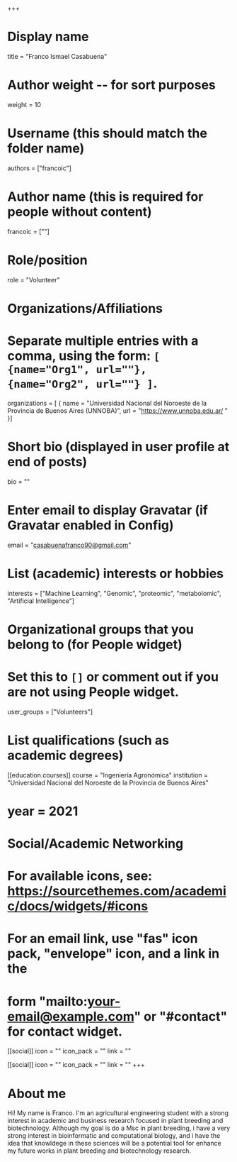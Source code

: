 +++
# Display name
title = "Franco Ismael Casabuena"

# Author weight -- for sort purposes
weight = 10

# Username (this should match the folder name)
authors = ["francoic"]

# Author name (this is required for people without content)
francoic = [""]

# Role/position
role = "Volunteer"

# Organizations/Affiliations
#   Separate multiple entries with a comma, using the form: `[ {name="Org1", url=""}, {name="Org2", url=""} ]`.
organizations = [ { name = "Universidad Nacional del Noroeste de la Provincia de Buenos Aires (UNNOBA)", url = "https://www.unnoba.edu.ar/ " }]

# Short bio (displayed in user profile at end of posts)
bio = ""

# Enter email to display Gravatar (if Gravatar enabled in Config)
email = "casabuenafranco90@gmail.com"

# List (academic) interests or hobbies
interests = ["Machine Learning", "Genomic", "proteomic", "metabolomic", "Artificial Intelligence"] 

# Organizational groups that you belong to (for People widget)
#   Set this to `[]` or comment out if you are not using People widget.
user_groups = ["Volunteers"]

# List qualifications (such as academic degrees)

[[education.courses]]
course = "Ingeniería Agronómica"
institution = "Universidad Nacional del Noroeste de la Provincia de Buenos Aires"
# year = 2021

# Social/Academic Networking
# For available icons, see: https://sourcethemes.com/academic/docs/widgets/#icons
#   For an email link, use "fas" icon pack, "envelope" icon, and a link in the
#   form "mailto:your-email@example.com" or "#contact" for contact widget.

[[social]]
  icon = ""
  icon_pack = ""
  link = ""

[[social]]
  icon = ""
  icon_pack = ""
  link = ""
+++

# About me 

Hi! My name is Franco. I'm an agricultural engineering student with a strong interest in academic and business research focused in plant breeding and biotechnology. Although my goal is do a Msc in plant breeding, i have a very strong interest in bioinformatic and computational biology, and i have the idea that knowldege in these sciences will be a potential tool for enhance my future works in plant breeding and biotechnology research.